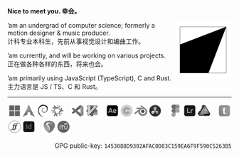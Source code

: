 **Nice to meet you. 幸会。**

<a href="https://megakite.icu"><img align="right" width="128" type="image/svg+xml" src="favicon.svg" alt="Logo" /></a>

’am an undergrad of computer science; formerly a motion designer & music producer.\
计科专业本科生，先前从事视觉设计和编曲工作。

’am currently, and will be working on various projects.\
正在做各种各样的东西，将来也会。

’am primarily using JavaScript (TypeScript), C and Rust.\
主力语言是 JS / TS、C 和 Rust。

---

<a href="https://www.microsoft.com/windows/"><img src="res/windows_gray.png" width="32" /></a><a href="https://archlinux.org/"><img src="res/arch_gray.png" width="32" /></a><a href="https://www.debian.org/"><img src="res/debian_gray.png" width="32" /></a><a href="https://nixos.org/"><img src="res/nixos_gray.png" width="32" /></a>　<a href="https://code.visualstudio.com/"><img src="res/vscode_gray.png" width="32" /></a><a href="https://www.vim.org/"><img src="res/vim_gray.png" width="32" /></a>　<a href="https://www.adobe.com/products/aftereffects.html"><img src="res/after_effects_gray.png" width="32" /></a><a href="https://cavalry.scenegroup.co/"><img src="res/cavalry_gray.png" width="32" /></a><a href="https://www.blender.org/"><img src="res/blender_gray.png" width="32" /></a><a href="https://www.blackmagicdesign.com/products/davinciresolve/"><img src="res/resolve_gray.png" width="32" /></a>　<a href="https://www.figma.com/"><img src="res/figma_gray.png" width="32" /></a><a href="https://www.adobe.com/products/photoshop-lightroom.html"><img src="res/lightroom_gray.png" width="32" /></a><a href="https://affinity.serif.com/designer/"><img src="res/affinity_designer_gray.png" width="32" /></a>　<a href="https://typst.app/"><img src="res/typst_gray.png" width="32" /></a><a href="https://fontforge.org/"><img src="res/fontforge_gray.png" width="32" /></a><a href="https://www.adobe.com/products/indesign.html"><img src="res/indesign_gray.png" width="32" /></a>　<a href="https://www.reaper.fm/"><img src="res/reaper_gray.png" width="32" /></a><a href="https://musescore.org/"><img src="res/musescore_gray.png" width="32" /></a>

<p align="right">GPG public-key: <code>1453088D9302AFAC0D83C159EA6F9F590C5263B5</code></p>
